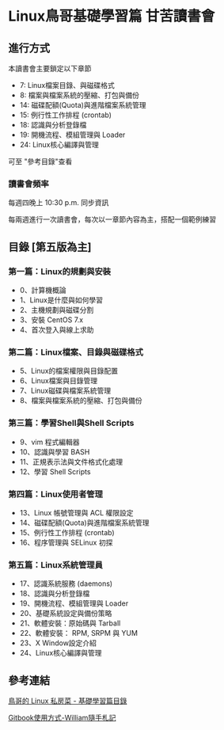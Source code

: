 # Linux鳥哥基礎學習篇 甘苦讀書會

## 進行方式

本讀書會主要鎖定以下章節

* 7: Linux檔案目錄、與磁碟格式
* 8: 檔案與檔案系統的壓縮、打包與備份
* 14: 磁碟配額(Quota)與進階檔案系統管理
* 15: 例行性工作排程 (crontab)
* 18: 認識與分析登錄檔
* 19: 開機流程、模組管理與 Loader
* 24: Linux核心編譯與管理

可至 "參考目錄"查看

### 讀書會頻率

每週四晚上 10:30 p.m. 同步資訊

每兩週進行一次讀書會，每次以一章節內容為主，搭配一個範例練習

## 目錄 [第五版為主]

### 第一篇：Linux的規劃與安裝
* 0、計算機概論
* 1、Linux是什麼與如何學習
* 2、主機規劃與磁碟分割
* 3、安裝 CentOS 7.x
* 4、首次登入與線上求助

### 第二篇：Linux檔案、目錄與磁碟格式
* 5、Linux的檔案權限與目錄配置
* 6、Linux檔案與目錄管理
* 7、Linux磁碟與檔案系統管理
* 8、檔案與檔案系統的壓縮、打包與備份

### 第三篇：學習Shell與Shell Scripts
* 9、vim 程式編輯器
* 10、認識與學習 BASH
* 11、正規表示法與文件格式化處理
* 12、學習 Shell Scripts

### 第四篇：Linux使用者管理
* 13、Linux 帳號管理與 ACL 權限設定
* 14、磁碟配額(Quota)與進階檔案系統管理
* 15、例行性工作排程 (crontab)
* 16、程序管理與 SELinux 初探

### 第五篇：Linux系統管理員
* 17、認識系統服務 (daemons)
* 18、認識與分析登錄檔
* 19、開機流程、模組管理與 Loader
* 20、基礎系統設定與備份策略
* 21、軟體安裝：原始碼與 Tarball
* 22、軟體安裝： RPM, SRPM 與 YUM
* 23、X Window設定介紹
* 24、Linux核心編譯與管理

## 參考連結

[鳥哥的 Linux 私房菜 - 基礎學習篇目錄](http://linux.vbird.org/linux_basic/)

[Gitbook使用方式-William隨手札記](https://a10000005588.github.io/2020/10/04/gitbook-tutorial/)